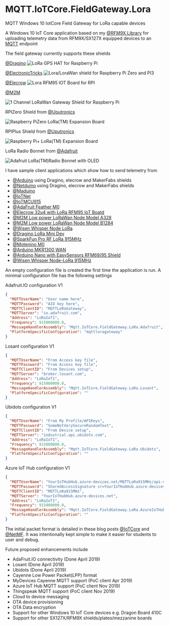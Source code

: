 # MQTT.IoTCore.FieldGateway.Lora
MQTT Windows 10 IotCore Field Gateway for LoRa capable devices

A Windows 10 IoT Core application based on my [@RFM9X Library](https://github.com/KiwiBryn/RFM9XLoRa-NetMF) for uploading telemetry data from RFM9X/SX127X equipped devices to an [MQTT](https://http://mqtt.org/) endpoint

The field gateway currently supports these shields

[@Dragino](http://www.dragino.com/products/lora/item/106-lora-gps-hat.html)
![LoRa GPS HAT for Raspberry Pi](DraginoRPILoRaGPSShield.jpg)

[@ElectronicTricks](https://www.tindie.com/products/electronictrik/loralorawan-shield-for-raspberry-pi-zero-and-pi3)
![Lora/LoraWan shield for Raspberry Pi Zero and PI3](ElectronicTricksLoraShield.jpg)

[@Elecrow](https://www.elecrow.com/lora-rfm95-iot-board-for-rpi.html)
![Lora RFM95 IOT Board for RPI](ElecrowLoRaShield.jpg)

[@M2M](https://www.tindie.com/products/m2m/1-channel-lorawan-gateway-shield-for-raspberry-pi)

![1 Channel LoRaWan Gateway Shield for Raspberry Pi](M2MLoRaShield.jpg)

RPIZero Shield from [@Uputronics](https://store.uputronics.com/index.php?route=product/product&path=61&product_id=91)

![Raspberry PiZero LoRa(TM) Expansion Board](UputronicsRPIZeroShield.jpg)

RPIPlus Shield from [@Uputronics](https://store.uputronics.com/index.php?route=product/product&path=61&product_id=68)

![Raspberry Pi+ LoRa(TM) Expansion Board](UputronicsRPIPlusShield.jpg)

LoRa Radio Bonnet from [@Adafruit](https://www.adafruit.com/product/4074) 

![Adafruit LoRa(TM)Radio Bonnet with OLED](AdaFruitLoRaBonnet.jpg)

I have sample client applications which show how to send telemetry from
* [@Arduino](https://blog.devmobile.co.nz/2018/09/05/arduino-payload-addressing-client/) using Dragino, elecrow and MakerFabs shields
* [@Netduino](https://blog.devmobile.co.nz/2018/09/17/netduino-lora-radio-433-868-915-mhz-payload-addressing-client/) using Dragino, elecrow and MakerFabs shields
* [@Maduino](https://blog.devmobile.co.nz/2018/09/15/maduino-lora-radio-868mhz/)
* [@IoTNet](https://blog.devmobile.co.nz/2018/09/20/iot-net-lora-radio-915-mhz-payload-addressing-client/)
* [@IoTMCU915](https://blog.devmobile.co.nz/2018/09/18/lora-radio-node-v1-0-868-915mhz-payload-addressing-client/)
* [@AdaFruit Feather M0](https://blog.devmobile.co.nz/2018/09/23/adafruit-feather-m0-rfm95-lora-radio-payload-addressing-client/)
* [@Elecrow 32u4 with LoRa RFM95 IoT Boatd](https://blog.devmobile.co.nz/2018/09/19/32u4-with-lora-rfm95-iot-board-payload-addressing-client/)
* [@M2M Low power LoRaWan Node Model A328](https://blog.devmobile.co.nz/2018/09/14/low-power-lorawan-node-model-a328-payload-addressing-client/)
* [@M2M Low power LoRaWan Node Model B1284](https://blog.devmobile.co.nz/2018/09/16/low-power-lorawan-node-model-b1248-payload-addressing-client/)
* [@Wisen Whisper Node LoRa](https://blog.devmobile.co.nz/2018/09/24/wisen-whisper-node-lora-915-mhz-payload-addressing-client/)
* [@Dragino LoRa Mini Dev](https://blog.devmobile.co.nz/2018/09/13/dragino-loraminidev-payload-addressing-client/)
* [@SparkFun Pro RF LoRa 915MHz](https://blog.devmobile.co.nz/2018/12/11/sparkfun-pro-rf-lora-915mhz-payload-addressing-client/)
* [@Motenino M0](https://blog.devmobile.co.nz/2018/11/30/moteino-m0-payload-addressing-client/)
* [@Arduino MKR1300 WAN](https://blog.devmobile.co.nz/2018/11/26/arduino-mkr1300-wan-payload-addressing-client/)
* [@Arduino Nano with EasySensors RFM69/95 Shield](https://blog.devmobile.co.nz/2018/11/24/easy-sensors-lora-wireless-field-gateway-arduino-nano-client/)
* [@Wisen Whisper Node-LoRa 915MHz](https://blog.devmobile.co.nz/2018/09/24/wisen-whisper-node-lora-915-mhz-payload-addressing-client/)

An empty configuration file is created the first time the application is run. A minimal configuration file has the following settings

Adafruit.IO configuration V1
```Json
{
  "MQTTUserName": "User name here",
  "MQTTPassword": "AIO key here",
  "MQTTClientID": "MQTTLoRaGateway",
  "MQTTServer": "io.adafruit.com",
  "Address": "LoRaIoT1",
  "Frequency": 915000000.0,
  "MessageHandlerAssembly": "Mqtt.IoTCore.FieldGateway.LoRa.Adafruit",
  "PlatformSpecificConfiguration": "mqttloragateway"
}
```

Losant configuration V1
```Json
{
  "MQTTUserName": "From Access key file",
  "MQTTPassword": "From Access key file",
  "MQTTClientID": "From Devices setup",
  "MQTTServer": "broker.losant.com",
  "Address": "LoRaIoT1",
  "Frequency": 915000000.0,
  "MessageHandlerAssembly": "Mqtt.IoTCore.FieldGateway.LoRa.Losant",
  "PlatformSpecificConfiguration": ""
}
```

Ubidots  configuration V1
```Json
{
  "MQTTUserName": "From My Profile/APIKeys",
  "MQTTPassword": "SomeNotVerySecureRandomText",
  "MQTTClientID": "From Device setup",
  "MQTTServer": "industrial.api.ubidots.com",
  "Address": "LoRaIoT1",
  "Frequency": 915000000.0,
  "MessageHandlerAssembly": "Mqtt.IoTCore.FieldGateway.LoRa.Ubidots",
  "PlatformSpecificConfiguration": ""
}
```

Azure IoT Hub configuration V1
```Json
{
  "MQTTUserName": "YourIoTHubHub.azure-devices.net/MQTTLoRa915MHz/api-version=2018-06-30",
  "MQTTPassword": "SharedAccessSignature sr=YourIoTHubHub.azure-devices.net%2Fdevices%2FMQTTLoRa915MHz&sig=123456789012345678901234567890123456789012345%3D&se=1574673583",
  "MQTTClientID": "MQTTLoRa915MHz",
  "MQTTServer": "YourIoTHubHub.azure-devices.net",
  "Address": "LoRaIoT1",
  "Frequency": 915000000.0,
  "MessageHandlerAssembly": "Mqtt.IoTCore.FieldGateway.LoRa.AzureIoTHub",
  "PlatformSpecificConfiguration": ""
}
```

The initial packet format is detailed in these blog posts [@IoTCore](https://blog.devmobile.co.nz/2018/09/03/rfm9x-iotcore-payload-addressing/) and [@NetMF](https://blog.devmobile.co.nz/2018/09/04/rfm9x-netmf-payload-addressing/). It was intentionally kept simple to make it easier for students to user and debug.

Future proposed enhancements include
  * AdaFruit.IO connectivity (Done April 2019)
  * Losant (Done April 2019)
  * Ubidots (Done April 2019)
  * Cayenne Low Power Packet(LPP) format
  * MyDevices Cayenne MQTT support (PoC client Apr 2019)
  * Azure IoT Hub MQTT support (PoC client Nov 2019)
  * Thingspeak MQTT support (PoC client Nov 2019)
  * Cloud to device messaging 
  * OTA device provisioning
  * OTA Data encryption
  * Support for other Windows 10 IoT Core devices e.g. Dragon Board 410C
  * Support for other SX127X/RFM9X shields/plates/mezzanine boards
